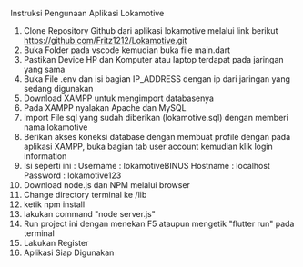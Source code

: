 Instruksi Pengunaan Aplikasi Lokamotive 

1. Clone Repository Github dari aplikasi lokamotive melalui link berikut https://github.com/Fritz1212/Lokamotive.git
2. Buka Folder pada vscode kemudian buka file main.dart
3. Pastikan Device HP dan Komputer atau laptop terdapat pada jaringan yang sama 
4. Buka File .env dan isi bagian IP_ADDRESS dengan ip dari jaringan yang sedang digunakan
5. Download XAMPP untuk mengimport databasenya
6. Pada XAMPP nyalakan Apache dan MySQL
7. Import File sql yang sudah diberikan (lokamotive.sql) dengan memberi nama lokamotive
8. Berikan akses koneksi database dengan membuat profile dengan pada aplikasi XAMPP, buka bagian tab user account kemudian klik login information 
9. Isi seperti ini :
Username : lokamotiveBINUS
Hostname : localhost
Password : lokamotive123
10. Download node.js dan NPM melalui browser
11. Change directory terminal ke /lib
12. ketik npm install
13. lakukan command "node server.js"
14. Run project ini dengan menekan F5 ataupun mengetik "flutter run" pada terminal
15. Lakukan Register
16. Aplikasi Siap Digunakan